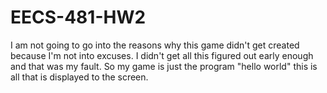 EECS-481-HW2
============

I am not going to go into the reasons why this game didn't get created because I'm not into excuses. I didn't get all this figured out early enough and that was my fault. So my game is just the program "hello world" this is all that is displayed to the screen. 
